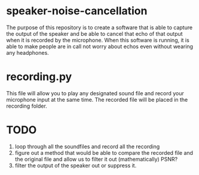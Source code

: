 # speaker-noise-cancellation

The purpose of this repository is to create a software that is able to capture the output of the speaker and be able to cancel that echo of that output when it is recorded by the microphone. When this software is running, it is able to make people are in call not worry about echos even without wearing any headphones.

# recording.py 

This file will allow you to play any designated sound file and record your microphone input at the same time. The recorded file will be placed in the recording folder. 

# TODO 

1. loop through all the soundfiles and record all the recording
2. figure out a method that would be able to compare the recorded file and the original file and allow us to filter it out (mathematically) PSNR?
3. filter the output of the speaker out or suppress it. 
